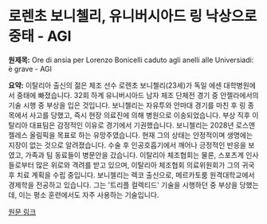 # 로렌초 보니첼리, 유니버시아드 링 낙상으로 중태 - AGI

**원제목:** Ore di ansia per Lorenzo Bonicelli caduto agli anelli alle Universiadi: è grave - AGI

**요약:** 이탈리아 출신의 젊은 체조 선수 로렌초 보니첼리(23세)가 독일 에센 대학병원에서 중태에 빠졌습니다.  32회 하계 유니버시아드 남자 체조 단체전 경기 중 안젤라에서의 기술 시행 중 부상을 입은 것입니다.  보니첼리는 자유투와 안마대 경기를 마친 후 링 종목에서 사고를 당했고,  즉시 현장 의료진에 의해 병원으로 이송되었습니다.  부상 직후 이탈리아 대표팀은 감정적인 이유로 경기에서 기권했습니다.  보니첼리는 2028년 로스앤젤레스 올림픽을 목표로 하는 유망주였습니다. 현재 그의 상태는 안정적이며 생명에는 지장이 없는 것으로 알려졌습니다.  수술 후 인공호흡기에서 깨어나 긍정적인 반응을 보였고, 가족과 팀 동료들이 병문안을 갔습니다.  이탈리아 체조협회는 물론,  스포츠계 인사들로부터 많은 위로와 격려를 받고 있으며,  이탈리아 체조협회 의료위원회가 그의 귀국 후 치료 계획을 수립 중입니다.  보니첼리는 렉코 출신으로,  메르카토룸 원격대학교에서 경제학을 전공하고 있습니다.  그는  '트리플 컬렉티드' 기술을 시행하던 중 부상을 당했는데, 이는 평소 훈련에서도 자주 사용하는 기술입니다.

[원문 링크](https://www.agi.it/sport/news/2025-07-25/lorenzo-bonicelli-cade-agli-anelli-operato-grave-32449546/)
